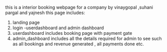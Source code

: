 this is a interior booking webpage for a company by 
vinaygopal ,suhani pargal and yajnesh
this page includes:
1. landing page
2. login -userdashboard and admin dashboard
3. userdashboard includes booking page with payment gate
4. admin_dashboard includes all the details required for admin to see such as all bookings and revenue generated , all payments done etc.
   


